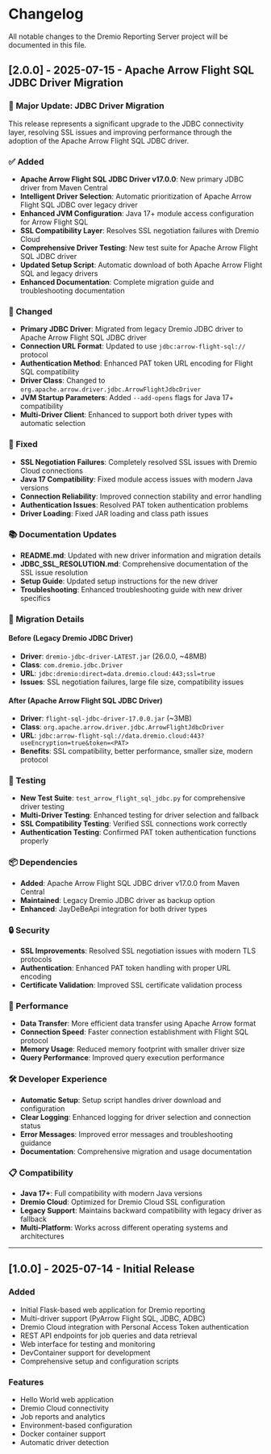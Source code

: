 # Changelog

All notable changes to the Dremio Reporting Server project will be documented in this file.

## [2.0.0] - 2025-07-15 - Apache Arrow Flight SQL JDBC Driver Migration

### 🎉 Major Update: JDBC Driver Migration

This release represents a significant upgrade to the JDBC connectivity layer, resolving SSL issues and improving performance through the adoption of the Apache Arrow Flight SQL JDBC driver.

### ✅ Added
- **Apache Arrow Flight SQL JDBC Driver v17.0.0**: New primary JDBC driver from Maven Central
- **Intelligent Driver Selection**: Automatic prioritization of Apache Arrow Flight SQL JDBC over legacy driver
- **Enhanced JVM Configuration**: Java 17+ module access configuration for Arrow Flight SQL
- **SSL Compatibility Layer**: Resolves SSL negotiation failures with Dremio Cloud
- **Comprehensive Driver Testing**: New test suite for Apache Arrow Flight SQL JDBC driver
- **Updated Setup Script**: Automatic download of both Apache Arrow Flight SQL and legacy drivers
- **Enhanced Documentation**: Complete migration guide and troubleshooting documentation

### 🔧 Changed
- **Primary JDBC Driver**: Migrated from legacy Dremio JDBC driver to Apache Arrow Flight SQL JDBC driver
- **Connection URL Format**: Updated to use `jdbc:arrow-flight-sql://` protocol
- **Authentication Method**: Enhanced PAT token URL encoding for Flight SQL compatibility
- **Driver Class**: Changed to `org.apache.arrow.driver.jdbc.ArrowFlightJdbcDriver`
- **JVM Startup Parameters**: Added `--add-opens` flags for Java 17+ compatibility
- **Multi-Driver Client**: Enhanced to support both driver types with automatic selection

### 🐛 Fixed
- **SSL Negotiation Failures**: Completely resolved SSL issues with Dremio Cloud connections
- **Java 17 Compatibility**: Fixed module access issues with modern Java versions
- **Connection Reliability**: Improved connection stability and error handling
- **Authentication Issues**: Resolved PAT token authentication problems
- **Driver Loading**: Fixed JAR loading and class path issues

### 📚 Documentation Updates
- **README.md**: Updated with new driver information and migration details
- **JDBC_SSL_RESOLUTION.md**: Comprehensive documentation of the SSL issue resolution
- **Setup Guide**: Updated setup instructions for the new driver
- **Troubleshooting**: Enhanced troubleshooting guide with new driver specifics

### 🔄 Migration Details

#### Before (Legacy Dremio JDBC Driver)
- **Driver**: `dremio-jdbc-driver-LATEST.jar` (26.0.0, ~48MB)
- **Class**: `com.dremio.jdbc.Driver`
- **URL**: `jdbc:dremio:direct=data.dremio.cloud:443;ssl=true`
- **Issues**: SSL negotiation failures, large file size, compatibility issues

#### After (Apache Arrow Flight SQL JDBC Driver)
- **Driver**: `flight-sql-jdbc-driver-17.0.0.jar` (~3MB)
- **Class**: `org.apache.arrow.driver.jdbc.ArrowFlightJdbcDriver`
- **URL**: `jdbc:arrow-flight-sql://data.dremio.cloud:443?useEncryption=true&token=<PAT>`
- **Benefits**: SSL compatibility, better performance, smaller size, modern protocol

### 🧪 Testing
- **New Test Suite**: `test_arrow_flight_sql_jdbc.py` for comprehensive driver testing
- **Multi-Driver Testing**: Enhanced testing for driver selection and fallback
- **SSL Compatibility Testing**: Verified SSL connections work correctly
- **Authentication Testing**: Confirmed PAT token authentication functions properly

### 📦 Dependencies
- **Added**: Apache Arrow Flight SQL JDBC driver v17.0.0 from Maven Central
- **Maintained**: Legacy Dremio JDBC driver as backup option
- **Enhanced**: JayDeBeApi integration for both driver types

### 🔒 Security
- **SSL Improvements**: Resolved SSL negotiation issues with modern TLS protocols
- **Authentication**: Enhanced PAT token handling with proper URL encoding
- **Certificate Validation**: Improved SSL certificate validation process

### 🚀 Performance
- **Data Transfer**: More efficient data transfer using Apache Arrow format
- **Connection Speed**: Faster connection establishment with Flight SQL protocol
- **Memory Usage**: Reduced memory footprint with smaller driver size
- **Query Performance**: Improved query execution performance

### 🛠️ Developer Experience
- **Automatic Setup**: Setup script handles driver download and configuration
- **Clear Logging**: Enhanced logging for driver selection and connection status
- **Error Messages**: Improved error messages and troubleshooting guidance
- **Documentation**: Comprehensive migration and usage documentation

### 📋 Compatibility
- **Java 17+**: Full compatibility with modern Java versions
- **Dremio Cloud**: Optimized for Dremio Cloud SSL configuration
- **Legacy Support**: Maintains backward compatibility with legacy driver as fallback
- **Multi-Platform**: Works across different operating systems and architectures

---

## [1.0.0] - 2025-07-14 - Initial Release

### Added
- Initial Flask-based web application for Dremio reporting
- Multi-driver support (PyArrow Flight SQL, JDBC, ADBC)
- Dremio Cloud integration with Personal Access Token authentication
- REST API endpoints for job queries and data retrieval
- Web interface for testing and monitoring
- DevContainer support for development
- Comprehensive setup and configuration scripts

### Features
- Hello World web application
- Dremio Cloud connectivity
- Job reports and analytics
- Environment-based configuration
- Docker container support
- Automatic driver detection
